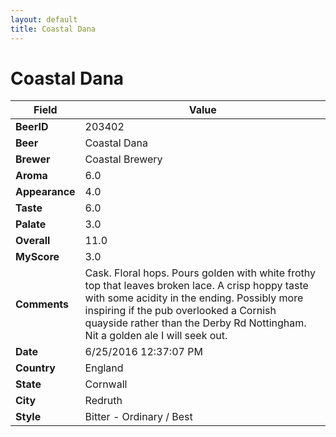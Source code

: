 ```yaml
---
layout: default
title: Coastal Dana
---
```


# Coastal Dana

| Field         | Value     |
|---------------|-----------|
| **BeerID** | 203402 |
| **Beer** | Coastal Dana |
| **Brewer** | Coastal Brewery |
| **Aroma** | 6.0 |
| **Appearance** | 4.0 |
| **Taste** | 6.0 |
| **Palate** | 3.0 |
| **Overall** | 11.0 |
| **MyScore** | 3.0 |
| **Comments** | Cask. Floral hops. Pours golden with white frothy top that leaves broken lace. A crisp hoppy taste with some acidity in the ending. Possibly more inspiring if the pub overlooked a Cornish quayside rather than the Derby Rd Nottingham. Nit a golden ale I will seek out. |
| **Date** | 6/25/2016 12:37:07 PM |
| **Country** | England |
| **State** | Cornwall |
| **City** | Redruth |
| **Style** | Bitter - Ordinary / Best |

